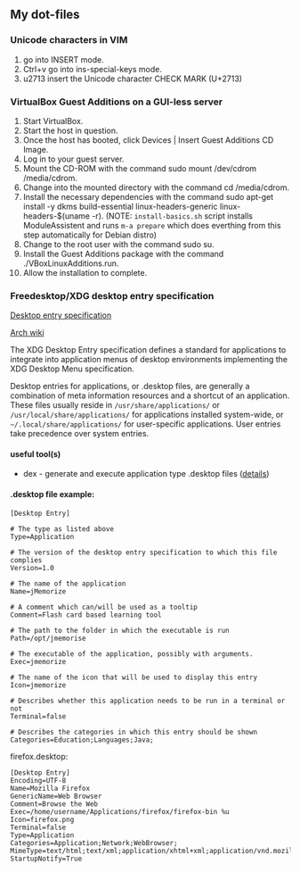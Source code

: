 ## My dot-files

### Unicode characters in VIM
1. go into INSERT mode.
1. Ctrl+v go into ins-special-keys mode.
1. u2713 insert the Unicode character CHECK MARK (U+2713)

### VirtualBox Guest Additions on a GUI-less server

1. Start VirtualBox.
1. Start the host in question.
1. Once the host has booted, click Devices | Insert Guest Additions CD Image.
1. Log in to your guest server.
1. Mount the CD-ROM with the command sudo mount /dev/cdrom /media/cdrom.
1. Change into the mounted directory with the command cd /media/cdrom.
1. Install the necessary dependencies with the command sudo apt-get install -y dkms build-essential linux-headers-generic linux-headers-$(uname -r). (NOTE: `install-basics.sh` script installs ModuleAssistent and runs `m-a prepare` which does everthing from this step automatically for Debian distro) 
1. Change to the root user with the command sudo su.
1. Install the Guest Additions package with the command ./VBoxLinuxAdditions.run.
1. Allow the installation to complete.

### Freedesktop/XDG desktop entry specification 

[Desktop entry specification](https://specifications.freedesktop.org/desktop-entry-spec/latest/)

[Arch wiki](https://wiki.archlinux.org/title/desktop_entries)

The XDG Desktop Entry specification defines a standard for applications to integrate into application menus of desktop environments implementing the XDG Desktop Menu specification. 

Desktop entries for applications, or .desktop files, are generally a combination of meta information resources and a shortcut of an application. These files usually reside in `/usr/share/applications/` or `/usr/local/share/applications/` for applications installed system-wide, or `~/.local/share/applications/` for user-specific applications. User entries take precedence over system entries.

#### useful tool(s)

- dex - generate and execute application type .desktop files ([details](https://github.com/jceb/dex))

#### .desktop file example:

```
[Desktop Entry]

# The type as listed above
Type=Application

# The version of the desktop entry specification to which this file complies
Version=1.0

# The name of the application
Name=jMemorize

# A comment which can/will be used as a tooltip
Comment=Flash card based learning tool

# The path to the folder in which the executable is run
Path=/opt/jmemorise

# The executable of the application, possibly with arguments.
Exec=jmemorize

# The name of the icon that will be used to display this entry
Icon=jmemorize

# Describes whether this application needs to be run in a terminal or not
Terminal=false

# Describes the categories in which this entry should be shown
Categories=Education;Languages;Java;
```

firefox.desktop:
```
[Desktop Entry]
Encoding=UTF-8
Name=Mozilla Firefox
GenericName=Web Browser
Comment=Browse the Web
Exec=/home/username/Applications/firefox/firefox-bin %u
Icon=firefox.png
Terminal=false
Type=Application
Categories=Application;Network;WebBrowser;
MimeType=text/html;text/xml;application/xhtml+xml;application/vnd.mozilla.xul+xml;text/mml;
StartupNotify=True
```
